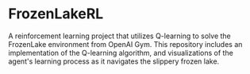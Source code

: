 # FrozenLakeRL
A reinforcement learning project that utilizes Q-learning to solve the FrozenLake environment from OpenAI Gym. This repository includes an implementation of the Q-learning algorithm, and visualizations of the agent's learning process as it navigates the slippery frozen lake.
